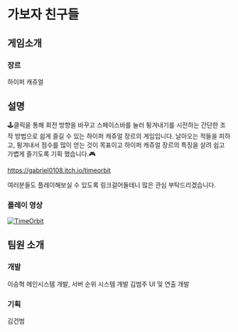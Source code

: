 # 가보자 친구들
## 게임소개
### 장르
하이퍼 캐쥬얼
## 설명
🕹클릭을 통해 회전 방향을 바꾸고 스페이스바를 눌러 튕겨내기를 시전하는 간단한 조작 방법으로 쉽게 즐길 수 있는 하이퍼 캐쥬얼 장르의 게임입니다. 날아오는 적들을 피하고, 튕겨내서 점수를 많이 얻는 것이 목표이고 하이퍼 캐쥬얼 장르의 특징을 살려 쉽고 가볍게 즐기도록 기획 했습니다.🎮

https://gabriel0108.itch.io/timeorbit

여러분들도 플레이해보실 수 있도록 링크걸어둘테니 많은 관심 부탁드리겠습니다.
### 플레이 영상
[![TimeOrbit](http://img.youtube.com/vi/B7PSusO3T-4/0.jpg)](https://youtu.be/B7PSusO3T-4?t=0s) 
## 팀원 소개
### 개발
이승혁 메인시스템 개발, 서버 순위 시스템 개발
김범주 UI 및 연출 개발
### 기획
김건범
